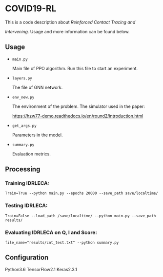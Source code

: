 # COVID19-RL

This is a code description about *Reinforced Contact Tracing and*

*Intervening.* Usage and more information can be found below.

## Usage

* `main.py`

  Main file of PPO algorithm. Run this file to start an experiment.

* `layers.py`

  The file of GNN network.

* `env_new.py`

  The environment of the problem. The simulator used in the paper: 

  https://hzw77-demo.readthedocs.io/en/round2/introduction.html

* `get_args.py`

  Parameters in the model.

* `summary.py`
  
  Evaluation metrics.
## Processing

### Training IDRLECA:
`Train=True --python main.py --epochs 20000 --save_path save/localtime/ `

### Testing IDRLECA:
`Train=False --load_path /save/localtime/ --python main.py --save_path results/  `

### Evaluating IDRLECA on Q, I  and Score:
`file_name="results/cnt_test.txt" --python summary.py`

## Configuration
  Python3.6
  TensorFlow2.1
  Keras2.3.1






